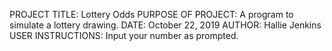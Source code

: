 PROJECT TITLE: Lottery Odds
PURPOSE OF PROJECT: A program to simulate a lottery drawing.
DATE: October 22, 2019
AUTHOR: Hallie Jenkins
USER INSTRUCTIONS: Input your number as prompted.
